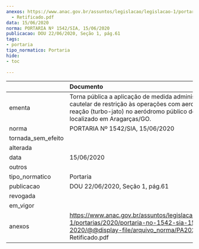 ```yaml
---
anexos: https://www.anac.gov.br/assuntos/legislacao/legislacao-1/portarias/2020/portaria-no-1542-sia-15-06-2020/@@display-file/arquivo_norma/PA2020-1542
  - Retificado.pdf
data: 15/06/2020
norma: PORTARIA Nº 1542/SIA, 15/06/2020
publicacao: DOU 22/06/2020, Seção 1, pág.61
tags:
- portaria
tipo_normatico: Portaria
hide: 
- toc 
 
---
```


|                    | Documento                                                                                                                                                                                |
|:-------------------|:-----------------------------------------------------------------------------------------------------------------------------------------------------------------------------------------|
| ementa             | Torna pública a aplicação de medida administrativa cautelar de restrição às operações com aeronaves a reação (turbo-jato) no aeródromo público de Aragarças, localizado em Aragarças/GO. |
| norma              | PORTARIA Nº 1542/SIA, 15/06/2020                                                                                                                                                         |
| tornada_sem_efeito |                                                                                                                                                                                          |
| alterada           |                                                                                                                                                                                          |
| data               | 15/06/2020                                                                                                                                                                               |
| outros             |                                                                                                                                                                                          |
| tipo_normatico     | Portaria                                                                                                                                                                                 |
| publicacao         | DOU 22/06/2020, Seção 1, pág.61                                                                                                                                                          |
| revogada           |                                                                                                                                                                                          |
| em_vigor           |                                                                                                                                                                                          |
| anexos             | https://www.anac.gov.br/assuntos/legislacao/legislacao-1/portarias/2020/portaria-no-1542-sia-15-06-2020/@@display-file/arquivo_norma/PA2020-1542 - Retificado.pdf                        |